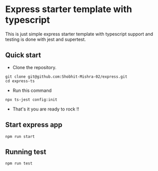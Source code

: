 # Express starter template with typescript

This is just simple express starter template with typescript support and testing is done with jest and supertest.

## Quick start

- Clone the repository.

```shell
git clone git@github.com:Shobhit-Mishra-02/express.git
cd express-ts
```

- Run this command

```shell
npx ts-jest config:init
```

- That's it you are ready to rock !!

## Start express app

```shell
npm run start
```

## Running test

```
npm run test
```
